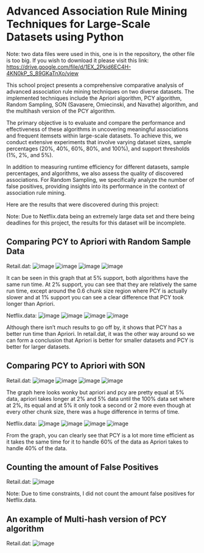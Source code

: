 # Advanced Association Rule Mining Techniques for Large-Scale Datasets using Python

Note: two data files were used in this, one is in the repository, the other file is too big. If you wish to download it please visit this link: https://drive.google.com/file/d/1EX_2Pkid6EC4H-4KN0kP_S_89GKaTnXo/view

This school project presents a comprehensive comparative analysis of advanced association rule mining techniques on two diverse datasets. The implemented techniques include the Apriori algorithm, PCY algorithm, Random Sampling, SON (Savasere, Omiecinski, and Navathe) algorithm, and the multihash version of the PCY algorithm.

The primary objective is to evaluate and compare the performance and effectiveness of these algorithms in uncovering meaningful associations and frequent itemsets within large-scale datasets. To achieve this, we conduct extensive experiments that involve varying dataset sizes, sample percentages (20%, 40%, 60%, 80%, and 100%), and support thresholds (1%, 2%, and 5%).

In addition to measuring runtime efficiency for different datasets, sample percentages, and algorithms, we also assess the quality of discovered associations. For Random Sampling, we specifically analyze the number of false positives, providing insights into its performance in the context of association rule mining.

Here are the results that were discovered during this project:

Note: Due to Netflix.data being an extremely large data set and there being deadlines for this project, the results for this dataset will be incomplete.

## Comparing PCY to Apriori with Random Sample Data

Retail.dat:
![image](https://github.com/andrewromanof/Association-Rule-Mining/assets/55285514/7adbb2a9-7508-4604-85dc-5abc679efb53)
![image](https://github.com/andrewromanof/Association-Rule-Mining/assets/55285514/59235a0c-9d4d-4be5-b81b-c235f8266fb1)
![image](https://github.com/andrewromanof/Association-Rule-Mining/assets/55285514/914f81be-57cf-4e3e-95b0-619a2dd7801b)
![image](https://github.com/andrewromanof/Association-Rule-Mining/assets/55285514/84b67753-2e75-420d-a7a2-92be3c370bb7)

It can be seen in this graph that at 5% support, both algorithms have the same run time. At 2% support, you can see that they are relatively the same run time, except around the 0.6 chunk size region where PCY is actually slower and at 1% support you can see a clear difference that PCY took longer than Apriori.

Netflix.data:
![image](https://github.com/andrewromanof/Association-Rule-Mining/assets/55285514/3fc33141-9462-4570-8164-50076055edc0)
![image](https://github.com/andrewromanof/Association-Rule-Mining/assets/55285514/6c59de73-4015-4da1-8e63-e724a76fbafd)
![image](https://github.com/andrewromanof/Association-Rule-Mining/assets/55285514/0111b944-7ecc-498f-91e5-820724503480)
![image](https://github.com/andrewromanof/Association-Rule-Mining/assets/55285514/dacd8561-e5cb-4849-9d63-7a9c752b79b9)

Although there isn’t much results to go off by, it shows that PCY has a better run time than Apriori. In retail.dat, it was the other way around so we can form a conclusion that Apriori is better for smaller datasets and PCY is better for larger datasets.

## Comparing PCY to Apriori with SON

Retail.dat:
![image](https://github.com/andrewromanof/Association-Rule-Mining/assets/55285514/b322a57c-4c56-46bf-ae77-01db095022e7)
![image](https://github.com/andrewromanof/Association-Rule-Mining/assets/55285514/38e371ce-2776-4634-8c8e-d05365a2aa16)
![image](https://github.com/andrewromanof/Association-Rule-Mining/assets/55285514/fc482ac6-b24d-44d8-b1f9-8298bd41771d)
![image](https://github.com/andrewromanof/Association-Rule-Mining/assets/55285514/36a34356-feb6-48b2-b6f2-2be3f449df68)

The graph here looks wonky but apriori and pcy are pretty equal at 5% data, apriori takes longer at 2% and 5% data until the 100% data set where at 2%, its equal and at 5% it only took a second or 2 more even though at every other chunk size, there was a huge difference in terms of time.

Netflix.data:
![image](https://github.com/andrewromanof/Association-Rule-Mining/assets/55285514/e0006355-a59b-451d-ad3a-3d0d0f383d64)
![image](https://github.com/andrewromanof/Association-Rule-Mining/assets/55285514/db14b77e-db1d-4dad-b7e3-398c718b894d)
![image](https://github.com/andrewromanof/Association-Rule-Mining/assets/55285514/1c7ab9f6-57b7-4786-9caa-ed06b4237559)
![image](https://github.com/andrewromanof/Association-Rule-Mining/assets/55285514/ec2e8fea-8b88-4d7f-98fe-d22347044a33)

From the graph, you can clearly see that PCY is a lot more time efficient as it takes the same time for it to handle 60% of the data as Apriori takes to handle 40% of the data.

## Counting the amount of False Positives

Retail.dat:
![image](https://github.com/andrewromanof/Association-Rule-Mining/assets/55285514/ba9401ac-2531-4172-9a8c-68340ed2e242)

Note: Due to time constraints, I did not count the amount false positives for Netflix.data.

## An example of Multi-hash version of PCY algorithm

Retail.dat:
![image](https://github.com/andrewromanof/Association-Rule-Mining/assets/55285514/9c775d0d-da06-497b-a546-5985ae1bc432)
